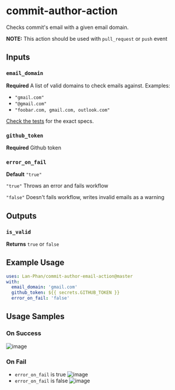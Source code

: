 # commit-author-action

<!-- ![Test Runner](https://github.com/Lan-Phan/commit-author-action/workflows/Test%20Runner/badge.svg?branch=master) -->

Checks commit's email with a given email domain.

**NOTE:** This action should be used with `pull_request` or `push` event

## Inputs

### `email_domain`

**Required** A list of valid domains to check emails against. Examples:

- `"gmail.com"`
- `"@gmail.com"`
- `"foobar.com, gmail.com, outlook.com"`

[Check the tests](https://github.com/Lan-Phan/commit-author-email-action/blob/master/src/helpers/__tests__/filterInvalidEmails.test.ts#L17) for the exact specs.

### `github_token`

**Required** Github token

### `error_on_fail`

**Default** `"true"`

`"true"` Throws an error and fails workflow

`"false"` Doesn't fails workflow, writes invalid emails as a warning

## Outputs

### `is_valid`

**Returns** `true` or `false`

## Example Usage

```yaml
uses: Lan-Phan/commit-author-email-action@master
with:
  email_domain: 'gmail.com'
  github_token: ${{ secrets.GITHUB_TOKEN }}
  error_on_fail: 'false'
```

## Usage Samples

### On Success

![image](https://user-images.githubusercontent.com/25296714/101996418-31762080-3ce3-11eb-8727-d9fdaac2de70.png)

### On Fail

- `error_on_fail` is true
  ![image](https://user-images.githubusercontent.com/25296714/101996282-1951d180-3ce2-11eb-8cef-e2c362ae7eb4.png)
- `error_on_fail` is false
  ![image](https://user-images.githubusercontent.com/25296714/101996335-9ed58180-3ce2-11eb-8335-cc1cccb039e1.png)
